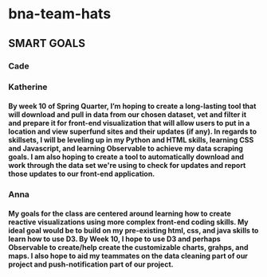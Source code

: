 # bna-team-hats

## SMART GOALS

### Cade

### Katherine
#### By week 10 of Spring Quarter, I’m hoping to create a long-lasting tool that will download and pull in data from our chosen dataset, vet and filter it and prepare it for front-end visualization that will allow users to put in a location and view superfund sites and their updates (if any). In regards to skillsets, I will be leveling up in my Python and HTML skills, learning CSS and Javascript, and learning Observable to achieve my data scraping goals. I am also hoping to create a tool to automatically download and work through the data set we're using to check for updates and report those updates to our front-end application. 

### Anna
#### My goals for the class are centered around learning how to create reactive visualizations using more complex front-end coding skills. My ideal goal would be to build on my pre-existing html, css, and java skills to learn how to use D3. By Week 10, I hope to use D3 and perhaps Observable to create/help create the customizable charts, grahps, and maps. I also hope to aid my teammates on the data cleaning part of our project and push-notification part of our project.
